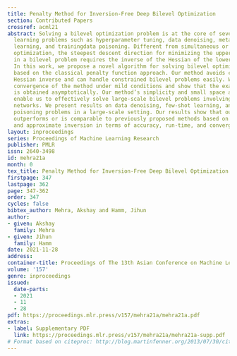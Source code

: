```yaml
---
title: Penalty Method for Inversion-Free Deep Bilevel Optimization
section: Contributed Papers
crossref: acml21
abstract: Solving a bilevel optimization problem is at the core of several machine
  learning problems such as hyperparameter tuning, data denoising, meta- and few-shot
  learning, and trainingdata poisoning. Different from simultaneous or multi-objective
  optimization, the steepest descent direction for minimizing the upper-level cost
  in a bilevel problem requires the inverse of the Hessian of the lower-level cost.
  In this work, we propose a novel algorithm for solving bilevel optimization problems
  based on the classical penalty function approach. Our method avoids computing the
  Hessian inverse and can handle constrained bilevel problems easily. We prove the
  convergence of the method under mild conditions and show that the exact hypergradient
  is obtained asymptotically. Our method’s simplicity and small space and time complexities
  enable us to effectively solve large-scale bilevel problems involving deep neural
  networks. We present results on data denoising, few-shot learning, and training-data
  poisoning problems in a large-scale setting. Our results show that our approach
  outperforms or is comparable to previously proposed methods based on automatic differentiation
  and approximate inversion in terms of accuracy, run-time, and convergence speed
layout: inproceedings
series: Proceedings of Machine Learning Research
publisher: PMLR
issn: 2640-3498
id: mehra21a
month: 0
tex_title: Penalty Method for Inversion-Free Deep Bilevel Optimization
firstpage: 347
lastpage: 362
page: 347-362
order: 347
cycles: false
bibtex_author: Mehra, Akshay and Hamm, Jihun
author:
- given: Akshay
  family: Mehra
- given: Jihun
  family: Hamm
date: 2021-11-28
address:
container-title: Proceedings of The 13th Asian Conference on Machine Learning
volume: '157'
genre: inproceedings
issued:
  date-parts:
  - 2021
  - 11
  - 28
pdf: https://proceedings.mlr.press/v157/mehra21a/mehra21a.pdf
extras:
- label: Supplementary PDF
  link: https://proceedings.mlr.press/v157/mehra21a/mehra21a-supp.pdf
# Format based on citeproc: http://blog.martinfenner.org/2013/07/30/citeproc-yaml-for-bibliographies/
---
```


